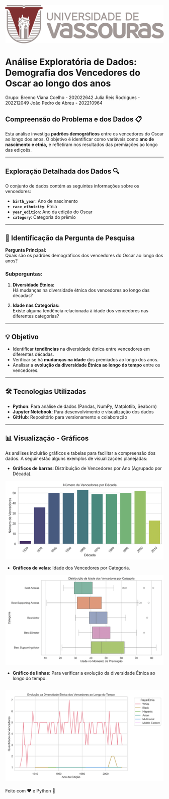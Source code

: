 ![vassouras](image/Horizontal.png)

# Análise Exploratória de Dados: Demografia dos Vencedores do Oscar ao longo dos anos 

Grupo: 
Brenno Viana Coelho - 202022642
Julia Reis Rodrigues - 202212049
João Pedro de Abreu - 202210964

## Compreensão do Problema e dos Dados 📋 

Esta análise investiga **padrões demográficos** entre os vencedores do Oscar ao longo dos anos. O objetivo é identificar como variáveis como **ano de nascimento e etnia,** e  refletiram nos resultados das premiações ao longo das ediçoēs.

---

## Exploração Detalhada dos Dados 🔍 

O conjunto de dados contém as seguintes informações sobre os vencedores:

- **`birth_year`**: Ano de nascimento  
- **`race_ethnicity`**: Etnia  
- **`year_edition`**: Ano da edição do Oscar  
- **`category`**: Categoria do prêmio  

---

## 🎯 Identificação da Pergunta de Pesquisa

**Pergunta Principal:**  
Quais são os padrões demográficos dos vencedores do Oscar ao longo dos anos?

### Subperguntas:

1. **Diversidade Étnica:**  
   Há mudanças na diversidade étnica dos vencedores ao longo das décadas?


2. **Idade nas Categorias:**  
   Existe alguma tendência relacionada à idade dos vencedores nas diferentes categorias?


---

## 💡 Objetivo

- Identificar **tendências** na diversidade étnica entre vencedores em diferentes décadas.
- Verificar se há **mudanças na idade** dos premiados ao longo dos anos.
- Analisar a **evolução da diversidade Étnica ao longo do tempo** entre os vencedores.

---

## 🛠️ Tecnologias Utilizadas

- **Python**: Para análise de dados (Pandas, NumPy, Matplotlib, Seaborn)
- **Jupyter Notebook**: Para desenvolvimento e visualização dos dados
- **GitHub**: Repositório para versionamento e colaboração

---

## 📊 Visualizaçāo - Gráficos

As análises incluirão gráficos e tabelas para facilitar a compreensão dos dados. A seguir estão alguns exemplos de visualizações planejadas:

- **Gráficos de barras**: Distribuição de Vencedores por Ano (Agrupado por Década).

![Gráfico 1](image/graficobrarras.png)

- **Gráficos de velas**: Idade dos Vencedores por Categoria.

![Gráfico 2](image/graficovelas.png)

- **Gráfico de linhas**: Para verificar a evolução da diversidade Étnica ao longo do tempo. 

![Gráfico 3](image/graficolinhas.png)
---

Feito com ❤️ e Python 🐍
